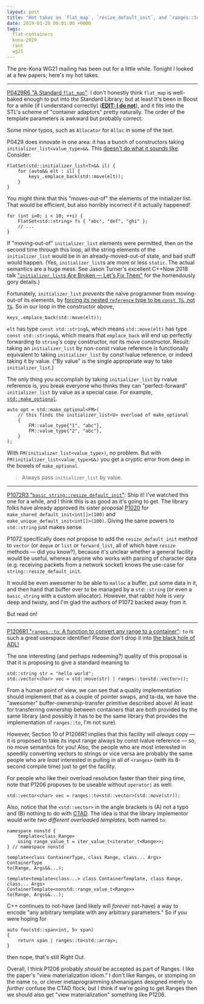 ```yaml
---
layout: post
title: "Hot takes on `flat_map`, `resize_default_init`, and `ranges::to`"
date: 2019-01-28 00:01:00 +0000
tags:
  flat-containers
  kona-2019
  rant
  wg21
---
```


The pre-Kona WG21 mailing has been out for a little while. Tonight I looked at a few papers;
here's my hot takes.

----

[P0429R6 "A Standard `flat_map`"](http://www.open-std.org/jtc1/sc22/wg21/docs/papers/2019/p0429r6.pdf):
I don't honestly think `flat_map` is well-baked enough to put into _the_ Standard Library; but at least
it's been in Boost for a while (if I understand correctly)
(<b>[EDIT: I do not](/blog/2019/01/29/contra-flat-map)</b>), and it fits into the STL's scheme of
"container adaptors" pretty naturally. The order of the template parameters is awkward but probably
correct.

Some minor typos, such as `Allocator` for `Alloc` in some of the text.

P0429 does innovate in one area: it has a bunch of constructors taking `initializer_list<value_type>&&`.
This [doesn't do what it sounds like](https://wandbox.org/permlink/KZykSIUfi5e2hJkL). Consider:

    FlatSet(std::initializer_list<T>&& il) {
        for (auto&& elt : il) {
            keys_.emplace_back(std::move(elt));
        }
    }

You might think that this "moves-out-of" the elements of the initializer list. That would be
efficient, but also horribly incorrect if it actually happened!

    for (int i=0; i < 10; ++i) {
        FlatSet<std::string> fs { "abc", "def", "ghi" };
        // ...
    }

If "moving-out-of" `initializer_list` elements were permitted, then on the second time through
this loop, all the string elements of the `initializer_list` would be in an already-moved-out-of
state, and bad stuff would happen. (Yes, `initializer_list`s are more or less `static`. The
actual semantics are a huge mess. See Jason Turner's excellent C++Now 2018 talk
["`initializer_list`s Are Broken — Let's Fix Them"](https://www.youtube.com/watch?v=sSlmmZMFsXQ)
for the horrendously gory details.)

Fortunately, `initializer_list` _prevents_ the naïve programmer from moving-out-of its elements,
by [forcing its nested `reference` type to be `const T&`, not `T&`](https://en.cppreference.com/w/cpp/utility/initializer_list).
So in our loop in the constructor above,

    keys_.emplace_back(std::move(elt));

`elt` has type `const std::string&`, which means `std::move(elt)` has type `const std::string&&`,
which means that `emplace_back` will end up perfectly forwarding to `string`'s copy constructor,
_not_ its move constructor. Result: taking an `initializer_list` by non-const rvalue reference
is functionally equivalent to taking `initializer_list` by const lvalue reference, or indeed taking
it by value. ("By value" is the single appropriate way to take `initializer_list`.)

The only thing you accomplish by taking `initializer_list` by rvalue reference is, you break everyone
who thinks they can "perfect-forward" `initializer_list` by value as a special case. For example,
[`std::make_optional`](https://godbolt.org/z/VNvH21).

    auto opt = std::make_optional<FM>(
        // this finds the initializer_list<U> overload of make_optional
        {
            FM::value_type{"1", "abc"},
            FM::value_type{"2", "abc"},
        }
    );

With `FM(initializer_list<value_type>)`, no problem.
But with `FM(initializer_list<value_type>&&)` you get a cryptic error from deep in the
bowels of `make_optional`.

> Always pass `initializer_list` by value.

----

[P1072R3 "`basic_string::resize_default_init`"](http://www.open-std.org/jtc1/sc22/wg21/docs/papers/2019/p1072r3.html):
Ship it! I've watched this one for a while, and I think this is as good as it's going to get.
The library folks have already approved its sister proposal
[P1020](http://www.open-std.org/jtc1/sc22/wg21/docs/papers/2018/p1020r1.html)
for `make_shared_default_init<int[]>(100)` and `make_unique_default_init<int[]>(100)`. Giving the
same powers to `std::string` just makes sense.

P1072 specifically does _not_ propose to add the `resize_default_init` method to `vector` (or `deque`
or `list` or `forward_list`, all of which have `resize` methods — did you know?), because it's unclear
whether a general facility would be useful, whereas anyone who works with parsing of character data
(e.g. receiving packets from a network socket) knows the use-case for `string::resize_default_init`.

It would be even awesomer to be able to `malloc` a buffer, put some data in it, and then hand that buffer
over to be managed by a `std::string` (or even a `basic_string` with a custom allocator). However,
that rabbit hole is _very_ deep and twisty, and I'm glad the authors of P1072 backed away from it.

But read on!

----

[P1206R1 "`ranges::to`: A function to convert any range to a container"](http://www.open-std.org/jtc1/sc22/wg21/docs/papers/2019/p1206r1.pdf):
`to` is such a great userspace identifier! _Please_ don't drop it into
[the black hole of ADL!](/blog/2018/11/04/std-hash-value/)

The one interesting (and perhaps redeeming?) quality of this proposal is that it is proposing
to give a standard meaning to

    std::string str = "hello world";
    std::vector<char> vec = std::move(str) | ranges::to<std::vector>();

From a human point of view, we can see that a quality implementation should implement that as a
couple of pointer swaps, and ta-da, we have the "awesomer" buffer-ownership-transfer primitive
described above! At least for transferring
ownership between containers that are both provided by the same library (and possibly
it has to be the same library that provides the implementation of `ranges::to`, I'm not sure).

However, Section 10 of P1206R1 implies that this facility will _always_ copy — it is proposed
to take its input range always by const lvalue reference — so, no move semantics for you!
Also, the people who are most interested in speedily converting vectors to strings or vice versa
are probably the same people who are _least_ interested in pulling in all of `<ranges>` (with
its 8-second compile time) just to get the facility.

For people who like their overload resolution faster than their ping time,
note that P1206 proposes to be useable without `operator|` as well:

    std::vector<char> vec = ranges::to<std::vector>(std::move(str));

Also, notice that the `<std::vector>` in the angle brackets is (A) not a typo and (B) nothing
to do with [CTAD](/blog/2018/12/09/wctad/).
The idea is that the library implementor would write _two different overloaded templates_,
both named `to`:

    namespace nonstd {
        template<class Range>
        using range_value_t = iter_value_t<iterator_t<Range>>;
    } // namespace nonstd

    template<class ContainerType, class Range, class... Args>
    ContainerType
    to(Range, Args&&...);

    template<template<class...> class ContainerTemplate, class Range, class... Args>
    ContainerTemplate<nonstd::range_value_t<Range>>
    to(Range, Args&&...);

C++ continues to not-have (and likely will _forever_ not-have) a way to encode "any arbitrary
template with any arbitrary parameters." So if you were hoping for

    auto foo(std::span<int, 5> span)
    {
        return span | ranges::to<std::array>;
    }

then nope, that's still Right Out.

Overall, I think P1206 probably _should_ be accepted as part of Ranges. I like the paper's
"view materialization idiom." I don't like Ranges, or stomping on the name `to`, or clever
metaprogramming shenanigans designed merely to _further_ confuse the CTAD flock; but I think
if we're going to get Ranges then we should also get "view materialization" something like P1206.

